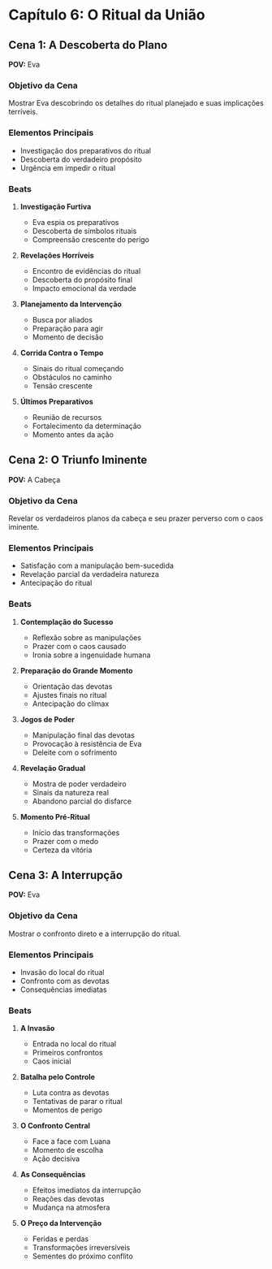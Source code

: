 # Capítulo 6: O Ritual da União

## Cena 1: A Descoberta do Plano
**POV:** Eva

### Objetivo da Cena
Mostrar Eva descobrindo os detalhes do ritual planejado e suas implicações terríveis.

### Elementos Principais
- Investigação dos preparativos do ritual
- Descoberta do verdadeiro propósito
- Urgência em impedir o ritual

### Beats
1. **Investigação Furtiva**
   - Eva espia os preparativos
   - Descoberta de símbolos rituais
   - Compreensão crescente do perigo

2. **Revelações Horríveis**
   - Encontro de evidências do ritual
   - Descoberta do propósito final
   - Impacto emocional da verdade

3. **Planejamento da Intervenção**
   - Busca por aliados
   - Preparação para agir
   - Momento de decisão

4. **Corrida Contra o Tempo**
   - Sinais do ritual começando
   - Obstáculos no caminho
   - Tensão crescente

5. **Últimos Preparativos**
   - Reunião de recursos
   - Fortalecimento da determinação
   - Momento antes da ação

## Cena 2: O Triunfo Iminente
**POV:** A Cabeça

### Objetivo da Cena
Revelar os verdadeiros planos da cabeça e seu prazer perverso com o caos iminente.

### Elementos Principais
- Satisfação com a manipulação bem-sucedida
- Revelação parcial da verdadeira natureza
- Antecipação do ritual

### Beats
1. **Contemplação do Sucesso**
   - Reflexão sobre as manipulações
   - Prazer com o caos causado
   - Ironia sobre a ingenuidade humana

2. **Preparação do Grande Momento**
   - Orientação das devotas
   - Ajustes finais no ritual
   - Antecipação do clímax

3. **Jogos de Poder**
   - Manipulação final das devotas
   - Provocação à resistência de Eva
   - Deleite com o sofrimento

4. **Revelação Gradual**
   - Mostra de poder verdadeiro
   - Sinais da natureza real
   - Abandono parcial do disfarce

5. **Momento Pré-Ritual**
   - Início das transformações
   - Prazer com o medo
   - Certeza da vitória

## Cena 3: A Interrupção
**POV:** Eva

### Objetivo da Cena
Mostrar o confronto direto e a interrupção do ritual.

### Elementos Principais
- Invasão do local do ritual
- Confronto com as devotas
- Consequências imediatas

### Beats
1. **A Invasão**
   - Entrada no local do ritual
   - Primeiros confrontos
   - Caos inicial

2. **Batalha pelo Controle**
   - Luta contra as devotas
   - Tentativas de parar o ritual
   - Momentos de perigo

3. **O Confronto Central**
   - Face a face com Luana
   - Momento de escolha
   - Ação decisiva

4. **As Consequências**
   - Efeitos imediatos da interrupção
   - Reações das devotas
   - Mudança na atmosfera

5. **O Preço da Intervenção**
   - Feridas e perdas
   - Transformações irreversíveis
   - Sementes do próximo conflito
